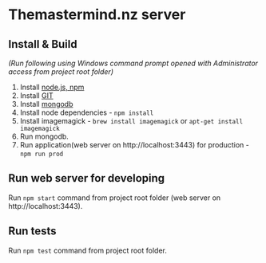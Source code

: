# Themastermind.nz server

## Install & Build  
*(Run following using Windows command prompt opened with Administrator access from project root folder)*

1. Install [node.js, npm](https://nodejs.org/en/)
2. Install [GIT](https://git-scm.com/downloads)
3. Install [mongodb](https://www.mongodb.com/download-center?jmp=nav#community)
5. Install node dependencies - ```npm install```
6. Install imagemagick - ```brew install imagemagick``` or ```apt-get install imagemagick```
7. Run mongodb.
8. Run application(web server on http://localhost:3443) for production -
```npm run prod```

## Run web server for developing
Run ``npm start`` command from project root folder (web server on http://localhost:3443).

## Run tests
Run ``npm test`` command from project root folder.